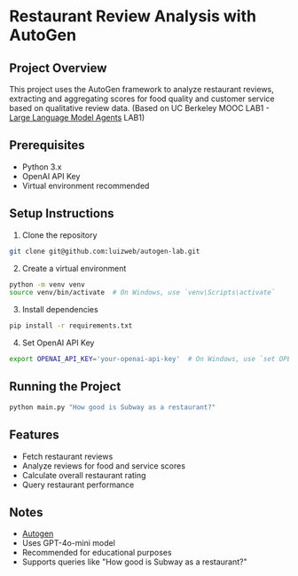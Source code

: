 # Restaurant Review Analysis with AutoGen

## Project Overview
This project uses the AutoGen framework to analyze restaurant reviews, extracting and aggregating scores for food quality and customer service based on qualitative review data. (Based on UC Berkeley MOOC LAB1 - [Large Language Model Agents](https://llmagents-learning.org/f24) LAB1)

## Prerequisites
- Python 3.x
- OpenAI API Key
- Virtual environment recommended

## Setup Instructions

1. Clone the repository
```bash
git clone git@github.com:luizweb/autogen-lab.git
```

2. Create a virtual environment
```bash
python -m venv venv
source venv/bin/activate  # On Windows, use `venv\Scripts\activate`
```

3. Install dependencies
```bash
pip install -r requirements.txt
```

4. Set OpenAI API Key
```bash
export OPENAI_API_KEY='your-openai-api-key'  # On Windows, use `set OPENAI_API_KEY=your-openai-api-key`
```

## Running the Project
```bash
python main.py "How good is Subway as a restaurant?"
```

## Features
- Fetch restaurant reviews
- Analyze reviews for food and service scores
- Calculate overall restaurant rating
- Query restaurant performance


## Notes
- [Autogen](https://microsoft.github.io/autogen/0.2/)
- Uses GPT-4o-mini model
- Recommended for educational purposes
- Supports queries like "How good is Subway as a restaurant?"



